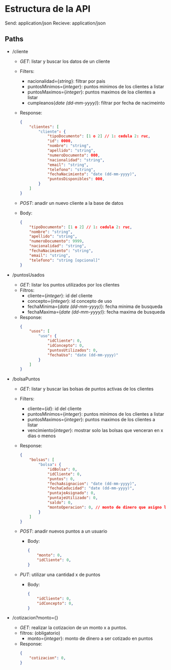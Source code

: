 # Estructura de la API

Send: application/json
Recieve: application/json

## Paths

- /cliente
    - _GET_: listar y buscar los datos de un cliente
    - Filters: 
        - nacionalidad={_string_}: filtrar por pais
        - puntosMinimos={_integer_}: puntos minimos de los clientes a listar
        - puntosMaximos={_integer_}: puntos maximos de loa clientes a listar
        - cumpleanos{_date (dd-mm-yyyy)_}: filtrar por fecha de nacimeinto
    - Response:
        ```json
        {
            "clientes": [
                "cliente": {
                    "tipoDocumento": [1 o 2] // 1: cedula 2: ruc,
                    "id": 0000,
                    "nombre": "string",
                    "apellido": "string",
                    "numeroDocumento": 000,
                    "nacionalidad": "string",
                    "email": "string",
                    "telefono": "string",
                    "fechaNacimiento": "date (dd-mm-yyyy)",
                    "puntosDisponibles": 000,
                }
            ]
        }
        ```
    
    - _POST_: anadir un nuevo cliente a la base de datos
    - Body:
        ```json
        {
            "tipoDocumento": [1 o 2] // 1: cedula 2: ruc,
            "nombre": "string",
            "apellido": "string",
            "numeroDocumento": 9999,
            "nacionalidad": "string",
            "fechaNacimiento": "string",
            "email": "string",
            "telefono": "string [opcional]"
        }
        ```

- /puntosUsados
    - _GET_: listar los puntos utilizados por los clientes
    - Filtros:
        - cliente={_integer_}: id del cliente
        - concepto={_integer_}: id concepto de uso
        - fechaMinima={_date (dd-mm-yyyy)_}: fecha minima de busqueda 
        - fechaMaxima={_date (dd-mm-yyyy)_}: fecha maxima de busqueda
     - Response:
        ```json
        {
            "usos": [
                "uso": {
                    "idCliente": 0,
                    "idConcepto": 0,
                    "puntosUtilizados": 0,
                    "fechaUso": "date (dd-mm-yyyy)"
                }
            ]
        }
        ```
     
- /bolsaPuntos
    - _GET_: listar y buscar las bolsas de puntos activas de los clientes
    - Filters: 
        - cliente={_id_}: id del cliente
        - puntosMinimos={_integer_}: puntos minimos de los clientes a listar
        - puntosMaximos={_integer_}: puntos maximos de los clientes a listar
        - vencimiento{_integer_}: mostrar solo las bolsas que venceran en x dias o menos
     - Response:
        ```json
        {
            "bolsas": [
                "bolsa": {
                    "idBolsa": 0,
                    "idCliente": 0,
                    "puntos": 0,
                    "fechaAsignacion": "date (dd-mm-yyyy)",
                    "fechaCaducidad": "date (dd-mm-yyyy)",
                    "puntajeAsignado": 0,
                    "puntajeUtilizado": 0, 
                    "saldo": 0, 
                    "montoOperacion": 0, // monto de dinero que asigno los x puntos
                }
            ]
        }
        ```

    - _POST_: anadir nuevos puntos a un usuario
        - Body:
            ```json
            {
                "monto": 0,
                "idCliente": 0,
            }
            ```

    - _PUT_: utilizar una cantidad x de puntos
        - Body:
            ```json
            {
                "idCliente": 0,
                "idConcepto": 0,
            }
            ```
    
- /cotizacion?monto={}
    - _GET_: realizar la cotizacion de un monto x a puntos.
    - filtros: (obligatorio)
        - monto={_integer_}: monto de dinero a ser cotizado en puntos
     - Response:
        ```json
        {
            "cotizacion": 0,
        }
        ```
